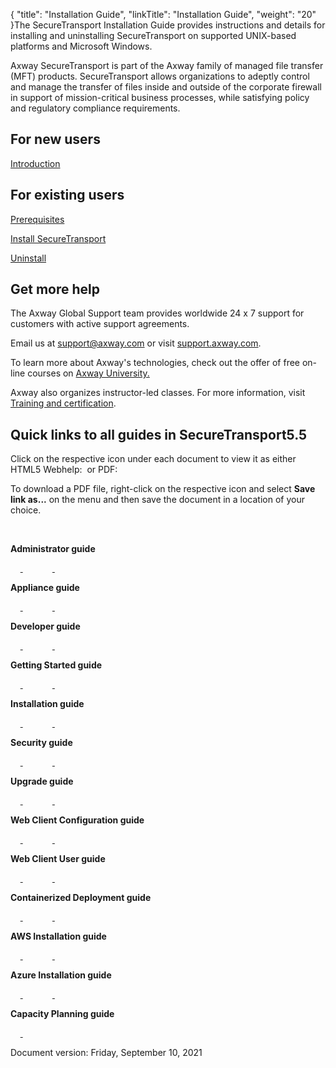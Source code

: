 {
    "title": "Installation Guide",
    "linkTitle": "Installation Guide",
    "weight": "20"
}The SecureTransport Installation Guide provides instructions and details for installing and uninstalling SecureTransport on supported UNIX-based platforms and Microsoft Windows.

Axway SecureTransport is part of the Axway family of managed file transfer (MFT) products. SecureTransport allows organizations to adeptly control and manage the transfer of files inside and outside of the corporate firewall in support of mission-critical business processes, while satisfying policy and regulatory compliance requirements.

## For new users

[Introduction](intro_overview2)

## For existing users

[Prerequisites](prereqs_overview)

[Install SecureTransport](install_overview)

[Uninstall](uninstall_overview)

## Get more help

The Axway Global Support team provides worldwide 24 x 7 support for customers with active support agreements.

Еmail us at <support@axway.com> or visit [support.axway.com](https://support.axway.com).

To learn more about Axway's technologies, check out the offer of free on-line courses on [Axway University.](https://university.axway.com/learn)

Axway also organizes instructor-led classes. For more information, visit [Training and certification](https://www.axway.com/en/services/training-certification).

## Quick links to all guides in SecureTransport5.5

Click on the respective icon under each document to view it as either HTML5 Webhelp:  or PDF:  

To download a PDF file, right-click on the respective icon and select **Save link as...** on the menu and then save the document in a location of your choice.

 

**Administrator guide**  
    [ ](securetransport_55_administratorguide_allos_en_html5 "SecureTransport 5.5 Admin guide webhelp")            [ ](securetransport_administratorguide_allos_en.pdf "SecureTransport 5.5 Admin guide PDF")

**Appliance guide**  
    [ ](securetransport_55_applianceguide_allos_en_html5 "SecureTransport 5.5 Appliance guide webhelp")            [ ](securetransport_applianceguide_allos_en.pdf "SecureTransport 5.5 Appliance guide PDF")

**Developer guide**  
    [ ](securetransport_55_developerguide_allos_en_html5 "SecureTransport 5.5 Developer guide webhelp")            [ ](securetransport_developerguide_allos_en.pdf "SecureTransport 5.5 Developer guide PDF")

**Getting Started guide**  
    [ ](securetransport_55_gettingstartedguide_allos_en_html5 "SecureTransport 5.5 Getting started guide webhelp")            [ ](securetransport_gettingstartedguide_allos_en.pdf "SecureTransport 5.5 Getting started guide PDF")

**Installation guide**  
    [ ](securetransport_55_installationguide_allos_en_html5 "SecureTransport 5.5 Installation guide webhelp")            [ ](securetransport_installationguide_allos_en.pdf "SecureTransport 5.5 Installation guide PDF")

**Security guide**  
    [ ](securetransport_55_securityguide_allos_en_html5 "SecureTransport 5.5 Security guide webhelp")            [ ](securetransport_securityguide_allos_en.pdf "SecureTransport 5.5 Security guide PDF")

**Upgrade guide**  
    [ ](securetransport_55_upgradeguide_allos_en_html5 "SecureTransport 5.5 Upgrade guide webhelp")            [ ](securetransport_upgradeguide_allos_en.pdf "SecureTransport 5.5 Upgrade guide PDF")

**Web Client Configuration guide**  
    [ ](securetransport_55_webclientconfigurationguide_allos_en_html5 "SecureTransport 5.5 Web Client Configuration guide webhelp")            [ ](st_webclientconfigurationguide_allos_en_pdf.pdf "SecureTransport 5.5 Web Client Configuration guide PDF")

**Web Client User guide**  
    [ ](securetransport_55_webclientuserguide_allos_en_html5 "SecureTransport 5.5 Web Client User guide webhelp")            [ ](securetransport_webclientuserguide_allos_en.pdf "SecureTransport 5.5 Web Client User guide PDF")

**Containerized Deployment guide**  
    [ ](securetransport_55_containerized_deploymentguide_allos_en_html "SecureTransport 5.5 Containerized Deployment Guide webhelp")            [ ](securetransport_containerized_deploymentguide_allos_en.pdf "SecureTransport 5.5 Containerized Deployment Guide PDF")

**AWS Installation guide**  
    [ ](securetransport_55_on_aws_installationguide_allos_en_html5 "SecureTransport 5.5 AWS Installation guide webhelp")            [ ](securetransport_on_aws_installationguide_allos_en.pdf "SecureTransport 5.5 AWS Installation guide PDF")

**Azure Installation guide**  
    [ ](securetransport_55_on_azure_installationguide_allos_en_html5 "SecureTransport 5.5 Azure Installation guide webhelp")            [ ](securetransport_on_azure_installationguide_allos_en.pdf "SecureTransport 5.5 Azure Installation guide PDF")

**Capacity Planning guide**  
    [ ](securetransport_55_cpg_allos_en_pdf.pdf "SecureTransport 5.5 Capacity Planning guide PDF")

Document version: Friday, September 10, 2021
